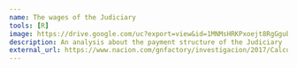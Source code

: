 ```yaml
---
name: The wages of the Judiciary
tools: [R]
image: https://drive.google.com/uc?export=view&id=1MNMsHRKPxoejt8RgGgub8ymqM8Yyqc3Q
description: An analysis about the payment structure of the Judiciary 
external_url: https://www.nacion.com/gnfactory/investigacion/2017/CalculadoraSalariosPublicos/notas/poder_judicial_inflo_72_500_millones_costo_pluses_ultima_decada.html
---
```

